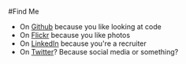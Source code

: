 #Find Me
* On [Github](https://github.com/ecurtin) because you like looking at code
* On [Flickr](https://www.flickr.com/photos/emilymaycurtin) because you like photos
* On [LinkedIn](https://www.linkedin.com/in/emilymaycurtin) because you're a recruiter
* On [Twitter](https://twitter.com/emilymaycurtin)? Because social media or something?

